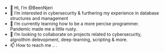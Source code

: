 - 👋 Hi, I’m @BeenNjeri
- 👀 I’m interested in cybersecurity & furthering my experience in database structures and management
- 🌱 I’m currently learning how to be a more percise programmer. Pandemic made me a little rusty.
- 💞️ I’m looking to collaborate on projects related to cybersecurity, algroithim delevopment, deep-learning, scripting & more. 
- 📫 How to reach me .. .

<!---
BeenNjeri/BeenNjeri is a ✨ special ✨ repository because its `README.md` (this file) appears on your GitHub profile.
You can click the Preview link to take a look at your changes.
--->
